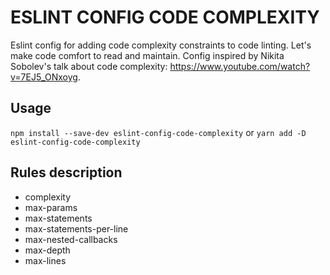 # ESLINT CONFIG CODE COMPLEXITY

Eslint config for adding code complexity constraints to code linting. Let's make code comfort to read and maintain. Config inspired by Nikita Sobolev's talk about code complexity: https://www.youtube.com/watch?v=7EJ5_ONxoyg.

## Usage

`npm install --save-dev eslint-config-code-complexity`
or
`yarn add -D eslint-config-code-complexity`

## Rules description

- complexity
- max-params
- max-statements
- max-statements-per-line
- max-nested-callbacks
- max-depth
- max-lines